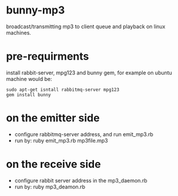 bunny-mp3
============

broadcast/transmitting mp3 to client queue and playback on linux machines.

pre-requirments
===========

install rabbit-server, mpg123 and bunny gem, for example on ubuntu machine would be:

    sudo apt-get isntall rabbitmq-server mpg123
    gem install bunny



on the emitter side
===================

+ configure rabbitmq-server address, and run emit_mp3.rb
+ run by: ruby emit_mp3.rb mp3file.mp3


on the receive side
===================

+ configure rabbit server address in the mp3_daemon.rb
+ run by: ruby mp3_deamon.rb


